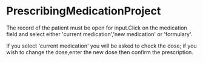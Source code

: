 # PrescribingMedicationProject

The record of the patient must be open for input.Click on the medication field and select either 'current medication','new medication' or 'formulary'.

If you select 'current medication' you will be asked to check the dose; if you wish to change the dose,enter the new dose then confirm the prescription.
